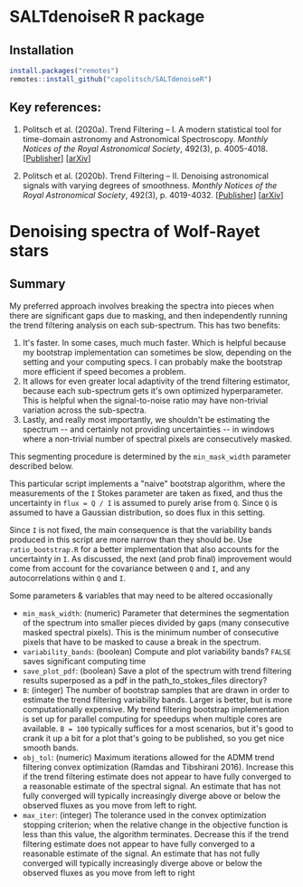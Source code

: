 # SALTdenoiseR R package

## Installation
``` r
install.packages("remotes")
remotes::install_github("capolitsch/SALTdenoiseR")
```
## Key references:

1. Politsch et al. (2020a). Trend Filtering – I. A modern statistical tool for time-domain astronomy and Astronomical Spectroscopy. 
*Monthly Notices of the Royal Astronomical Society*, 492(3), p. 4005-4018. [[Publisher](https://academic.oup.com/mnras/article/492/3/4005/5704413)] [[arXiv](https://arxiv.org/abs/1908.07151)]

2. Politsch et al. (2020b). Trend Filtering – II. Denoising astronomical signals with varying degrees of smoothness. 
*Monthly Notices of the Royal Astronomical Society*, 492(3), p. 4019-4032. [[Publisher](https://academic.oup.com/mnras/article/492/3/4019/5704414)] [[arXiv](https://arxiv.org/abs/2001.03552)]

# Denoising spectra of Wolf-Rayet stars

## Summary
My preferred approach involves breaking the spectra 
into pieces when there are significant gaps due to masking, and then 
independently running the trend filtering analysis on each sub-spectrum. 
This has two benefits: 

1. It's faster. In some cases, much much faster. Which is helpful because
my bootstrap implementation can sometimes be slow, depending on the
setting and your computing specs. I can probably make the bootstrap
more efficient if speed becomes a problem.
2. It allows for even greater local adaptivity of the trend filtering
estimator, because each sub-spectrum gets it's own optimized
hyperparameter. This is helpful when the signal-to-noise ratio may
have non-trivial variation across the sub-spectra.
3. Lastly, and really most importantly, we shouldn't be estimating
the spectrum -- and certainly not providing uncertainties -- in
windows where a non-trivial number of spectral pixels are
consecutively masked.
       
This segmenting procedure is determined by the `min_mask_width` parameter 
described below.

This particular script implements a "naive" bootstrap algorithm, where the
measurements of the `I` Stokes parameter are taken as fixed, and thus the
uncertainty in `flux = Q / I` is assumed to purely arise from `Q`. Since `Q`
is assumed to have a Gaussian distribution, so does flux in this setting.

Since `I` is not fixed, the main consequence is that the variability bands
produced in this script are more narrow than they should be. Use 
`ratio_bootstrap.R` for a better implementation that also
accounts for the uncertainty in `I`. As discussed, the next (and prob final)
improvement would come from account for the covariance between `Q` and `I`,
and any autocorrelations within `Q` and `I`.

Some parameters & variables that may need to be altered occasionally

* `min_mask_width`:    (numeric) Parameter that determines the segmentation of the
                       spectrum into smaller pieces divided by gaps (many 
                       consecutive masked spectral pixels). This is the minimum 
                       number of consecutive pixels that have to be masked to 
                       cause a break in the spectrum.
* `variability_bands`: (boolean) Compute and plot variability bands? `FALSE` saves
                       significant computing time
* `save_plot_pdf`: (boolean) Save a plot of the spectrum with trend filtering 
                   results superposed as a pdf in the path_to_stokes_files
                   directory?
* `B`:             (integer) The number of bootstrap samples that are drawn 
                   in order to estimate the trend filtering variability bands. 
                   Larger is better, but is more computationally expensive. 
                   My trend filtering bootstrap implementation is set up for 
                   parallel computing for speedups when multiple cores are
                   available. `B = 100` typically suffices for a most 
                   scenarios, but it's good to crank it up a bit for a plot
                   that's going to be published, so you get nice smooth
                   bands.
* `obj_tol`:       (numeric) Maximum iterations allowed for the ADMM trend
                   filtering convex optimization (Ramdas and Tibshirani 2016). 
                   Increase this if the trend filtering estimate 
                   does not appear to have fully converged to a reasonable 
                   estimate of the spectral signal. An estimate that has not 
                   fully converged will typically increasingly diverge above 
                   or below the observed fluxes as you move from left to 
                   right.
* `max_iter`:      (integer) The tolerance used in the convex optimization 
                   stopping criterion; when the relative change in the 
                   objective function is less than this value, the algorithm 
                   terminates. Decrease this if the trend 
                   filtering estimate does not appear to have fully converged 
                   to a reasonable estimate of the signal. An estimate that 
                   has not fully converged will typically increasingly 
                   diverge above or below the observed fluxes as you move 
                   from left to right
